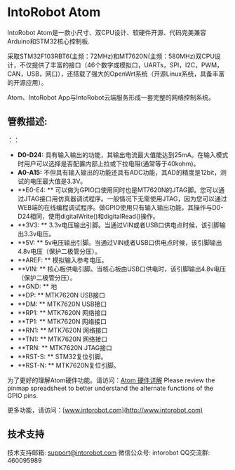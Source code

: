 # IntoRobot Atom

IntoRobot Atom是一款小尺寸、双CPU设计、软硬件开源、代码完美兼容Arduino和STM32核心控制板.

采取STM32F103RBT6(主频：72MHz)和MT7620N(主频：580MHz)双CPU设计，不仅提供了丰富的接口（46个数字或模拟口，UARTs，SPI，I2C，PWM，CAN，USB，网口），还搭载了强大的OpenWrt系统（开源Linux系统，具备丰富的开源应用）。

Atom、IntoRobot App与IntoRobot云端服务形成一套完整的网络控制系统。

## 管教描述:
：：
- **D0-D24:** 具有输入输出的功能，其输出电流最大值能达到25mA。在输入模式时用户可以选择是否配置内部上拉或下拉电阻(通常等于40kohm)。
- **A0-A15:** 不但具有输入输出的功能还具有ADC功能，其AD的精度是12bit，测试的电压最大值是3.3V。
- **E0-E4: ** 可以做为GPIO口使用同时也是MT7620N的JTAG脚。您可以通过JTAG接口用仿真器调试程序。一般情况下无需使用JTAG，因为您可以通过WEB端的在线编程调试程序。做GPIO使用只有输入输出功能，其操作与D0-D24相同，使用digitalWrite()和digitalRead()操作。
- **3V3:   ** 3.3v电压输出引脚。当通过VIN或者USB口供电点时候，该引脚输出3.3v电压。
- **5V:    ** 5v电压输出引脚。当通过VIN或者USB口供电点时候，该引脚输出4.8v电压（保护二极管分压）。
- **AREF:  ** 模拟输入参考电压。
- **VIN:   ** 核心板供电引脚。当核心板由USB口供电时，该引脚输出4.8v电压（保护二极管分压）。
- **GND:   ** 地
- **DP:    ** MTK7620N USB接口
- **DM:    ** MTK7620N USB接口
- **RP1:   ** MTK7620N 网络接口
- **TP1:   ** MTK7620N 网络接口
- **RN1:   ** MTK7620N 网络接口
- **TN1:   ** MTK7620N 网络接口
- **TRN:   ** MTK7620N JTAG接口
- **RST-S: ** STM32复位引脚。
- **RST-N: ** MTK7620N复位引脚。

为了更好的理解Atom硬件功能。请访问：[Atom 硬件详解](http://docs.intorobot.com/zh/hardware/)
Please review the pinmap spreadsheet to better understand the alternate functions of the GPIO pins.

更多功能，请访问：[www.intorobot.com](http://www.intorobot.com)

## 技术支持
技术支持邮箱:		support@intorobot.com
微信公众号:		intorobot
QQ交流群:		460095989


